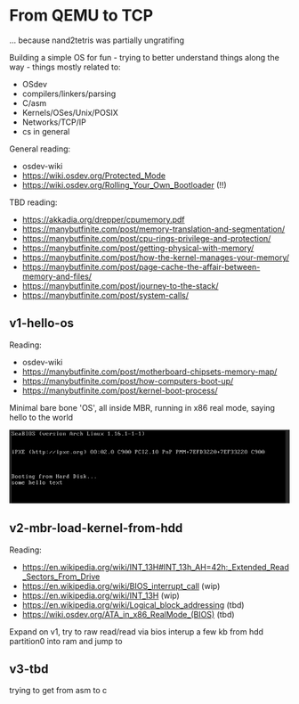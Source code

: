 # From QEMU to TCP
... because nand2tetris was partially ungratifing

Building a simple OS for fun - trying to better understand things along the way - things mostly related to:
* OSdev
* compilers/linkers/parsing
* C/asm
* Kernels/OSes/Unix/POSIX
* Networks/TCP/IP
* cs in general

General reading:
* osdev-wiki
* https://wiki.osdev.org/Protected_Mode
* https://wiki.osdev.org/Rolling_Your_Own_Bootloader (!!)

TBD reading:
* https://akkadia.org/drepper/cpumemory.pdf
* https://manybutfinite.com/post/memory-translation-and-segmentation/
* https://manybutfinite.com/post/cpu-rings-privilege-and-protection/
* https://manybutfinite.com/post/getting-physical-with-memory/
* https://manybutfinite.com/post/how-the-kernel-manages-your-memory/
* https://manybutfinite.com/post/page-cache-the-affair-between-memory-and-files/
* https://manybutfinite.com/post/journey-to-the-stack/
* https://manybutfinite.com/post/system-calls/

## v1-hello-os
Reading:
* osdev-wiki
* https://manybutfinite.com/post/motherboard-chipsets-memory-map/
* https://manybutfinite.com/post/how-computers-boot-up/
* https://manybutfinite.com/post/kernel-boot-process/

Minimal bare bone 'OS', all inside MBR, running in x86 real mode, saying hello to the world

![QEMU with vnc](https://github.com/zrthstr/fromQEMUtoTCP/blob/main/v1-hello-os/doc/screen.png)

## v2-mbr-load-kernel-from-hdd
Reading:
* https://en.wikipedia.org/wiki/INT_13H#INT_13h_AH=42h:_Extended_Read_Sectors_From_Drive
* https://en.wikipedia.org/wiki/BIOS_interrupt_call (wip)
* https://en.wikipedia.org/wiki/INT_13H (wip)
* https://en.wikipedia.org/wiki/Logical_block_addressing (tbd)
* https://wiki.osdev.org/ATA_in_x86_RealMode_(BIOS) (tbd)

Expand on v1, try to raw read/read via bios interup a few kb from hdd partition0 into ram and jump to

## v3-tbd
trying to get from asm to c
